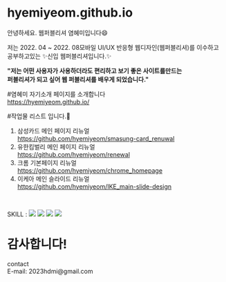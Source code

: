 # hyemiyeom.github.io

안녕하세요. 웹퍼블리셔 염혜미입니다😄

저는 2022. 04 ~ 2022. 08모바일 UI/UX 반응형 웹디자인(웹퍼블리셔)를 이수하고<br>
공부하고있는 ✨신입 웹퍼블리셔입니다.✨


<strong>"저는 어떤 사용자가 사용하더라도 편리하고 보기 좋은 사이트를만드는 <br>
퍼블리셔가 되고 싶어 웹 퍼블리셔를 배우게 되었습니다."</strong>



#염혜미 자기소개 페이지를 소개합니다<br>
https://hyemiyeom.github.io/



#작업물 리스트 입니다.💪<br>
1. 삼성카드 메인 페이지 리뉴얼<br>
https://github.com/hyemiyeom/smasung-card_renuwal<br>
2. 유한킴벌리 메인 페이지 리뉴얼<br>
https://github.com/hyemiyeom/renewal<br>
3. 크롬 기본페이지 리뉴얼<br>
https://github.com/hyemiyeom/chrome_homepage<br>
4. 이케아 메인 슬라이드 리뉴얼<br>
https://github.com/hyemiyeom/IKE_main-slide-design
<br>
<p>SKILL : 
<span><img src="https://img.shields.io/badge/HTML-E34F26?style=flat&logo=HTML5&logoColor=white"/> </span>
<span><img src="https://img.shields.io/badge/CSS3-1572B6?style=flat&logo=CSS3&logoColor=white"/> </span>
<span><img src="https://img.shields.io/badge/jQuery-0769AD?style=flat&logo=jQuery&logoColor=white"/> </span>
<span><img src="https://img.shields.io/badge/Photoshop-31A8FF?style=flat&logo=Adobe Photoshop&logoColor=white"/></span>
</p>




<h1>감사합니다!</h1>
contact<br>
E-mail: 2023hdmi@gmail.com
